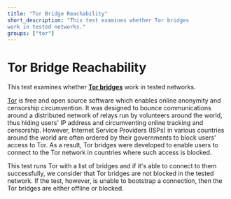 ```yaml
---
title: "Tor Bridge Reachability"
short_description: "This test examines whether Tor bridges
work in tested networks."
groups: ["tor"]
---
```


# Tor Bridge Reachability

This test examines whether **[Tor bridges](https://bridges.torproject.org/)**
work in tested networks.

[Tor](https://www.torproject.org/) is free and open source software which
enables online anonymity and censorship circumvention. It was designed to bounce
communications around a distributed network of relays run by volunteers around
the world, thus hiding users' IP address and circumventing online tracking and
censorship. However, Internet Service Providers (ISPs) in various countries
around the world are often ordered by their governments to block users' access
to Tor. As a result, Tor bridges were developed to enable users to connect to
the Tor network in countries where such access is blocked.

This test runs Tor with a list of bridges and if it's able to connect to them
successfully, we consider that Tor bridges are not blocked in the tested
network. If the test, however, is unable to bootstrap a connection, then the Tor
bridges are either offline or blocked.
